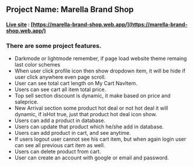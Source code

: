 ## Project Name: Marella Brand Shop

#### [Live site](https://marella-brand-shop.web.app/) : [https://marella-brand-shop.web.app/](https://marella-brand-shop.web.app/)

### There are some project features.

- Darkmode or lightmode remember, if page load website theme remaing last color schemes
- When user click profile icon then show dropdown item, it will be hide if user click anywhere even page scroll.
- User can see total cart length on My Cart NavItem.
- Users can see cart all item total price.
- Top sell section discount is dynamic, it make based on price and saleprice.
- New Arrival section some product hot deal or not hot deal it will dynamic, if isHot true, just that product hot deal icon show.
- Users can add a product in database.
- Users can update that product which he/she add in database.
- Users can add product in cart, and see anytime.
- If users logout user cannot see his cart item, but when again login user can see all previous cart item as well.
- Users can delete product from cart.
- User can create an account with google or email and password.
